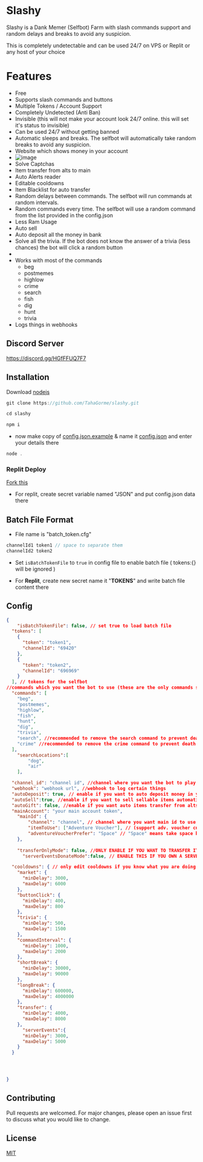 # Slashy

Slashy is a Dank Memer (Selfbot) Farm with slash commands support and random delays and breaks to avoid any suspicion.

This is completely undetectable and can be used 24/7 on VPS or Replit or any host of your choice



# Features

* Free
* Supports slash commands and buttons
* Multiple Tokens / Account Support
* Completely Undetected (Anti Ban)
* Invisible (this will not make your account look 24/7 online. this will set it's status to invisible)
* Can be used 24/7 without getting banned
* Automatic sleeps and breaks. The selfbot will automatically take random breaks to avoid any suspicion. 
* Website which shows money in your account
* ![image](https://user-images.githubusercontent.com/63650975/197828172-f868c128-a034-4344-9ec4-bc54225bdbd8.png)
* Solve Captchas
* Item transfer from alts to main
* Auto Alerts reader
* Editable cooldowns
* Item Blacklist for auto transfer
* Random delays between commands. The selfbot will run commands at random intervals.
* Random commands every time. The selfbot will use a random command from the list provided in the config.json
* Less Ram Usage
* Auto sell
* Auto deposit all the money in bank
* Solve all the trivia. If the bot does not know the answer of a trivia (less chances) the bot will click a random button
* 
* Works with most of the commands
  * beg
  * postmemes
  * highlow
  * crime
  * search
  * fish
  * dig
  * hunt
  * trivia
* Logs things in webhooks

## Discord Server
https://discord.gg/HGfFFUQ7F7


## Installation

Download [nodejs](https://nodejs.org/)



```javascript
git clone https://github.com/TahaGorme/slashy.git
```

```javascript
cd slashy
```

```bash
npm i 
```

- now make copy of [config.json.example](./config.json.example) & name it [config.json](./config.json) and enter your details there

```javascript
node .
```
### Replit Deploy
[Fork this](https://replit.com/@TahaGorme/Slashy?v=1)

- For replit, create secret variable named "JSON" and put config.json data there

## Batch File Format 
- File name is "batch_token.cfg"
```js
channelId1 token1 // space to separate them
channelId2 token2
```

- Set `isBatchTokenFile` to `true` in config file to enable batch file ( tokens:{} will be ignored )

- For **Replit**, create new secret name it "**TOKENS**" and write batch file content there
## Config
```json
{
	"isBatchTokenFile": false, // set true to load batch file 
  "tokens": [
    {
      "token": "token1",
      "channelId": "69420"
    },
    {
      "token": "token2",
      "channelId": "696969"
    }
  ], // tokens for the selfbot
//commands which you want the bot to use (these are the only commands supported. you can remove commands which you dont want the bot to use.
  "commands": [ 
    "beg",
    "postmemes",
    "highlow",
    "fish",
    "hunt",
    "dig",
    "trivia",
    "search", //recommended to remove the search command to prevent death
    "crime" //recommended to remove the crime command to prevent death
  ],
  	"searchLocations":[
		"dog",
		"air"
	],

  "channel_id": "channel id", //channel where you want the bot to play dank memer
  "webhook": "webhook url", //webhook to log certain things
  "autoDeposit": true, // enable if you want to auto deposit money in your bank
  "autoSell":true, //enable if you want to sell sellable items automatically,
  "autoGift": false, //enable if you want auto items transfer from alts to main
  "mainAccount": "your main account token",
	"mainId": {
		"channel": "channel", // channel where you want main id to use commands
		"itemToUse": ["Adventure Voucher"], // (support adv. voucher currently ) list of items to use frequently (30second)
		"adventureVoucherPrefer": "Space" // "Space" means take space box or anything else means "Out West" box
	},
       
    "transferOnlyMode": false, //ONLY ENABLE IF YOU WANT TO TRANSFER ITEMS ONLY AND NOT GRIND
      "serverEventsDonateMode":false, // ENABLE THIS IF YOU OWN A SERVER WITH 200+ MEMBERS AND YOU WANNA TRANSFER ITEMS FROM YOUR ALTS TO MAIN

  "cooldowns": { // only edit cooldowns if you know what you are doing
    "market": {
      "minDelay": 3000,
      "maxDelay": 6000
    },
    "buttonClick": {
      "minDelay": 400,
      "maxDelay": 800
    },
    "trivia": {
      "minDelay": 500,
      "maxDelay": 1500
    },
    "commandInterval": {
      "minDelay": 1000,
      "maxDelay": 2000
    },
    "shortBreak": {
      "minDelay": 30000,
      "maxDelay": 90000
    },
    "longBreak": {
      "minDelay": 600000, 
      "maxDelay": 4000000
    },
    "transfer": {
      "minDelay": 4000,
      "maxDelay": 8000
    },
      "serverEvents":{
      "minDelay": 3000,
      "maxDelay": 5000
    }
  }




}


```





## Contributing
Pull requests are welcomed. For major changes, please open an issue first to discuss what you would like to change.


## License
[MIT](https://choosealicense.com/licenses/mit/)
